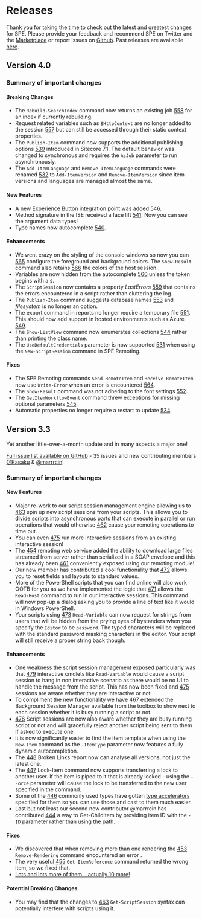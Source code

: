 # Releases

Thank you for taking the time to check out the latest and greatest changes for SPE. Please provide your feedback and recommend SPE on Twitter and the [Marketplace][1] or report issues on [Github][2]. Past releases are availabile [here](past-releases.md).

## Version 4.0

### Summary of important changes

#### Breaking Changes

- The `Rebuild-SearchIndex` command now returns an existing job [558](https://github.com/SitecorePowerShell/Console/issues/558) for an index if currently rebuilding.
- Request related variables such as `$HttpContext` are no longer added to the session [557](https://github.com/SitecorePowerShell/Console/issues/557) but can still be accessed through their static context properties.
- The `Publish-Item` command now supports the additional publishing options [539](https://github.com/SitecorePowerShell/Console/issues/539) introduced in Sitecore 7.1. The default behavior was changed to synchronous and requires the `AsJob` parameter to run asynchronously.
- The `Add-ItemLanguage` and `Remove-ItemLanguage` commands were renamed [532](https://github.com/SitecorePowerShell/Console/issues/532) to `Add-ItemVersion` and `Remove-ItemVersion` since item versions and languages are managed almost the same.

#### New Features

- A new Experience Button integration point was added [546](https://github.com/SitecorePowerShell/Console/issues/546).
- Method signature in the ISE received a face lift [541](https://github.com/SitecorePowerShell/Console/issues/541). Now you can see the argument data types!
- Type names now autocomplete [540](https://github.com/SitecorePowerShell/Console/issues/540).

#### Enhancements

- We went crazy on the styling of the console windows so now you can [565](https://github.com/SitecorePowerShell/Console/issues/565) configure the foreground and background colors. The `Show-Result` command also retains [566](https://github.com/SitecorePowerShell/Console/issues/566) the colors of the host session.
- Variables are now hidden from the autocomplete [560](https://github.com/SitecorePowerShell/Console/issues/560) unless the token begins with a `$`.
- The `ScriptSession` now contains a property *LastErrors* [559](https://github.com/SitecorePowerShell/Console/issues/559) that contains the errors encountered in a script rather than cluttering the log.
- The `Publish-Item` command suggests database names [553](https://github.com/SitecorePowerShell/Console/issues/553) and *filesystem* is no longer an option.
- The export command in reports no longer require a temporary file [551](https://github.com/SitecorePowerShell/Console/issues/551). This should now add support in hosted environments such as Azure [549](https://github.com/SitecorePowerShell/Console/issues/549).
- The `Show-ListView` command now enumerates collections [544](https://github.com/SitecorePowerShell/Console/issues/544) rather than printing the class name.
- The `UseDefaultCredentials` parameter is now supported [531](https://github.com/SitecorePowerShell/Console/issues/531) when using the `New-ScriptSession` command in SPE Remoting.

#### Fixes

- The SPE Remoting commands `Send-RemoteItem` and `Receive-RemoteItem` now use `Write-Error` when an error is encountered [564](https://github.com/SitecorePowerShell/Console/issues/564).
- The `Show-Result` command was not adhering to the font settings [552](https://github.com/SitecorePowerShell/Console/issues/552).
- The `GetItemWorkflowEvent` command threw exceptions for missing optional parameters [545](https://github.com/SitecorePowerShell/Console/issues/545).
- Automatic properties no longer require a restart to update [534](https://github.com/SitecorePowerShell/Console/issues/534).

## Version 3.3
Yet another little-over-a-month update and in many aspects a major one!

[Full issue list available on GitHub](https://github.com/SitecorePowerShell/Console/issues?q=milestone%3A3.3+is%3Aclosed) - 35 issues and new contributing members [@Kasaku](https://github.com/Kasaku) & [@marrrcin](https://github.com/marrrcin)!

### Summary of important changes

#### New Features
- Major re-work to our script session management engine allowing us to [463](https://github.com/SitecorePowerShell/Console/issues/463) spin up new script sessions from your scripts. This allows you to divide scripts into asynchronous parts that can execute in parallel or run operations that would otherwise [462](https://github.com/SitecorePowerShell/Console/issues/462) cause your remoting operations to time out. 
- You can even [475](https://github.com/SitecorePowerShell/Console/issues/475) run more interactive sessions from an existing interactive session!
- The [454](https://github.com/SitecorePowerShell/Console/issues/454) remoting web service added the ability to download large files streamed from server rather than serialized in a SOAP envelope and this has already been [461](https://github.com/SitecorePowerShell/Console/issues/461) conveniently exposed using our remoting module!
- Our new member has contributed a cool functionality that [472](https://github.com/SitecorePowerShell/Console/issues/472) allows you to reset fields and layouts to standard values.
- More of the PowerShell scripts that you can find online will also work OOTB for you as we have implemented the logic that [471](https://github.com/SitecorePowerShell/Console/issues/471) allows the `Read-Host` command to run in our interactive sessions. This command will now pop-up a dialog asking you to provide a line of text like it would in Windows PowerShell.
- Your scripts using [473](https://github.com/SitecorePowerShell/Console/issues/473) `Read-Variable` can now request for strings from users that will be hidden from the prying eyes of bystanders when you specify the `Editor` to be `password`. The typed characters will be replaced with the standard password masking characters in the editor. Your script will still receive a proper string back though.

#### Enhancements
- One weakness the script session management exposed particularly was that [479](https://github.com/SitecorePowerShell/Console/issues/479) interactive cmdlets like `Read-Variable` would cause a script session to hang in non interactive scenario as there would be no UI to handle the message from the script. This has now been fixed and [475](https://github.com/SitecorePowerShell/Console/issues/475) sessions are aware whether they are interactive or not.
- To compliment the new functionality we have [467](https://github.com/SitecorePowerShell/Console/issues/467) extended the Background Session Manager available from the toolbox to show next to each session whether it is busy running a script or not.
- [476](https://github.com/SitecorePowerShell/Console/issues/476) Script sessions are now also aware whether they are busy running script or not and will gracefully reject another script being sent to them if asked to execute one.
- it is now significantly easier to find the item template when using the `New-Item` command as the `-ItemType` parameter now features a fully dynamic autocompletion.
- The [448](https://github.com/SitecorePowerShell/Console/issues/448) Broken Links report now can analyse all versions, not just the latest one.
- The [447](https://github.com/SitecorePowerShell/Console/issues/447) Lock-Item command now supports transferring a lock to another user. If the item is piped to it that is already locked - using the `-Force` parameter will cause the lock to be transferred to the new user specified in the command.
- Some of the [446](https://github.com/SitecorePowerShell/Console/issues/446) commonly used types have gotten [type accelerators](http://blogs.technet.com/b/heyscriptingguy/archive/2013/07/08/use-powershell-to-find-powershell-type-accelerators.aspx) specified for them so you can use those and cast to them much easier.
- Last but not least our second new contributor @marrrcin has contributed [444](https://github.com/SitecorePowerShell/Console/issues/444) a way to Get-ChildItem by providing item ID with the `-ID` parameter rather than using the path.
#### Fixes
- We discovered that when removing more than one rendering the [453](https://github.com/SitecorePowerShell/Console/pull/453) `Remove-Rendering` command encountered an error .
- The very useful [455](https://github.com/SitecorePowerShell/Console/issues/455) `Get-ItemReference` command returned the wrong item, so we fixed that.
- [Lots and lots more of them... actually 10 more!](https://github.com/SitecorePowerShell/Console/issues?q=milestone%3A3.3+is%3Aclosed+label%3Abug)

#### Potential Breaking Changes
- You may find that the changes to [463](https://github.com/SitecorePowerShell/Console/issues/463) `Get-ScriptSession` syntax can potentially interfere with scripts using it.

[1]: https://marketplace.sitecore.net/en/Modules/Sitecore_PowerShell_console.aspx
[2]: https://git.io/spe